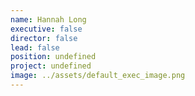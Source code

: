 ```yaml
---
name: Hannah Long
executive: false
director: false
lead: false
position: undefined
project: undefined
image: ../assets/default_exec_image.png
---
```

